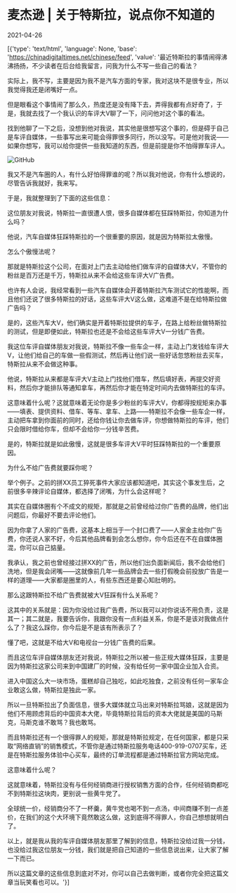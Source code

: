 # 麦杰逊 | 关于特斯拉，说点你不知道的

2021-04-26

[{'type': 'text/html', 'language': None, 'base': 'https://chinadigitaltimes.net/chinese/feed', 'value': '最近特斯拉的事情闹得沸沸扬扬，不少读者在后台给我留言，问我为什么不写一些自己的看法？

实际上，我不写，主要是因为我不是汽车方面的专家，我对这块不是很专业，所以我觉得我还是闭嘴好一点。

但是眼看这个事情闹了那么久，热度还是没有降下去，弄得我都有点好奇了，于是，我就去找了一个我认识的车评大V聊了一下，问问他对这个事的看法。

找到他聊了一下之后，没想到他对我说，其实他是很想写这个事的，但是碍于自己是车评自媒体，一些事写出来可能会得罪很多同行，所以没写。可是他对我说——如果你想写，我可以给你提供一些我知道的东西，但是前提是你不怕得罪车评人。

![GitHub](https://chinadigitaltimes.net/chinese/files/2021/04/tesla_1024_1024_1024.jpg)

我又不是汽车圈的人，有什么好怕得罪谁的呢？所以我对他说，你有什么想说的，尽管告诉我就好，我来写。

于是，我就整理到了下面的这些信息：

这位朋友对我说，特斯拉一直很遭人恨，很多自媒体都在狂踩特斯拉，你知道为什么吗？

他说，汽车自媒体狂踩特斯拉的一个很重要的原因，就是因为特斯拉太傲慢。

怎么个傲慢法呢？

那就是特斯拉这个公司，在面对上门去主动给他们做车评的自媒体大V，不管你的粉丝是百万还是千万，特斯拉从来不会给这些车评大V广告费。

也许有人会说，我经常看到一些汽车自媒体会开着特斯拉汽车测试它的性能啊，而且他们还说了很多特斯拉的好话，这些车评大V这么做，这难道不是在给特斯拉做广告吗？

是的，这些汽车大V，他们确实是开着特斯拉提供的车子，在路上给粉丝做特斯拉的测试，但是即便如此，特斯拉也还是不会给这些车评大V一分钱广告费。

我这位车评自媒体朋友对我说，特斯拉不像一些车企一样，主动上门发钱给车评大V，让他们给自己的车做一些假测试，然后再让他们说一些好话忽悠粉丝去买车，特斯拉从来不会做这种事。

他说，特斯拉从来都是车评大V主动上门找他们借车，然后填好表，再提交好资料，然后你才能排队等通知拿车，再然后你才能在特定时间内去做特斯拉的车评。

这意味着什么呢？这就意味着无论你是多少粉丝的车评大V，你都得按规矩来办事——填表、提供资料、借车、等车、拿车、上路——特斯拉不会像一些车企一样，主动把车拿到你面前的同时，还给你钱让你去做车评，你想做特斯拉的车评，他们只会限时借给你车，但却不会给你一分钱辛苦费。

是的，特斯拉就是如此傲慢，这就是很多车评大V平时狂踩特斯拉的一个重要原因。

为什么不给广告费就要踩你呢？

举个例子。之前的拼XX员工猝死事件大家应该都知道吧，其实这个事发生后，之前很多辛辣评论自媒体，都选择了闭嘴，为什么会这样呢？

其实在自媒体圈有个不成文的规矩，那就是之前曾经给过你广告费的品牌，他们出问题后，你最好不要去评论他们。

因为你拿了人家的广告费，这基本上相当于一个封口费了——人家金主给你广告费，你还说人家不好，今后其他品牌看到会怎么想你，你今后还在不在自媒体圈混，你可以自己掂量。

我承认，我之前也曾经接过拼XX的广告，所以他们出负面新闻后，我不会给他们洗地，但是我会闭嘴——这就像前几年一些品牌会去一些打假晚会前投放广告是一样的道理——大家都是圈里的人，有些东西还是要心知肚明的。

那么这跟特斯拉不给广告费就被大V狂踩有什么关系呢？

这其中的关系就是：因为你没给过我广告费，所以我可以对你说话不用负责，这是其一；其二就是，我要告诉你，我跟你没有一点利益关系，你是不是该对我做点什么了？我这么踩你，你今后是不是该有所表示了？

懂了吧，这就是不给大V和电视台一分钱广告费的后果。

而且这位车评自媒体朋友还对我说，特斯拉之所以被一些正规大媒体狂踩，主要是因为特斯拉这家公司来到中国建厂的时候，没有给任何一家中国企业加入合资。

进入中国这么大一块市场，蛋糕却自己独吃，如此吃独食，之前没有任何一家车企业敢这么做，特斯拉是独此一家。

所以一旦特斯拉出了负面信息，很多大媒体就立马出来对特斯拉骂娘，这就是因为他们不用顾虑背后的中国资本大佬，毕竟特斯拉背后的资本大佬就是美国的马斯克，马斯克谁不敢骂？我也敢骂。

而且特斯拉还有一个很得罪人的规矩，那就是特斯拉规定，在任何国家，都是只采取“网络直销”的销售模式，不管你是通过特斯拉服务电话400-919-0707买车，还是在特斯拉服务体验中心买车，最终的订单流程都是通过特斯拉官方网站完成。

这意味着什么呢？

这就意味着，特斯拉没有与任何经销商进行授权销售方面的合作，任何经销商都吃不到特斯拉这块肉，更别说一些黄牛党了。

全球统一价，经销商分不了一杯羹，黄牛党也喝不到一点汤，中间商赚不到一点差价，在我们的这个大环境下竟然敢这么做，这到底得不得罪人，你自己想想就明白了。

以上，就是我从我的车评自媒体朋友那里了解到的信息，特斯拉没给过我一分钱，也没给过我这位朋友一分钱，我们就是把自己知道的一些信息说出来，让大家了解一下而已。

所以这篇文章的这些信息到底对不对，你可以自己去做判断，或者你完全把这篇文章当玩笑看也可以。'}]